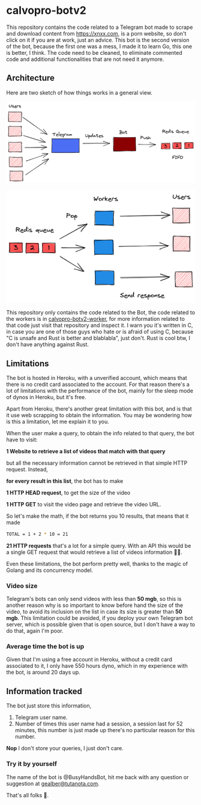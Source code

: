 # calvopro-botv2

This repository contains the code related to a Telegram bot made to scrape and download
content from <https://xnxx.com>, is a porn website, so don't click on it if you are at work, just an advice. This bot is the second version of the bot, because the first one was a mess, I made it to learn Go, this one is better, I think. The code need to be cleaned, to eliminate commented code and additional functionalities that are not need it anymore.

## Architecture

Here are two sketch of how things works in a general view.

![Bot arch](./bot.png)

![Worker arch](./worker.png)

This repository only contains the code related to the Bot, the code related to the workers is in [calvopro-botv2-worker](https://github.com/Gealber/calvopro-botv2-worker), for more information related to that code just visit that repository and inspect it. I warn you it's written in C, in case you are one of those guys who hate or is afraid of using C, because "C is unsafe and Rust is better and blablabla", just don't. Rust is cool btw, I don't have anything against Rust.

## Limitations

The bot is hosted in Heroku, with a unverified account, which means that there is no credit card associated to the account. For that reason there's a lot of limitations with the performance of the bot, mainly for the sleep mode of dynos in Heroku, but it's free.

Apart from Heroku, there's another great limitation with this bot, and is that it use web scrapping to obtain the information. You may be wondering how is this a limitation, let me explain it to you.

When the user make a query, to obtain the info related to that query, the bot have to visit:

**1 Website to retrieve a list of videos that match with that query**

but all the necessary information cannot be retrieved in that simple HTTP request. Instead,

**for every result in this list**, the bot has to make

**1 HTTP HEAD request**, to get the size of the video

**1 HTTP GET** to visit the video page and retrieve the video URL.

So let's make the math, if the bot returns you 10 results, that means that it made

```bash
TOTAL = 1 + 2 * 10 = 21
```

**21 HTTP requests** that's a lot for a simple query. With an API this would be a single GET request that would retrieve a list of videos information :man_shrugging:.

Even these limitations, the bot perform pretty well, thanks to the magic of Golang and its concurrency model.

### Video size

Telegram's bots can only send videos with less than **50 mgb**, so this is another reason why is so important to know before hand the size of the video, to avoid its inclusion on the list in case its size is greater than **50 mgb**. This limitation could be avoided, if you deploy your own Telegram bot server, which is possible given that is open source, but I don't have a way to do that, again I'm poor.

### Average time the bot is up

Given that I'm using a free account in Heroku, without a credit card associated to it, I only have 550 hours dyno, which in my experience
with the bot, is around 20 days up.

## Information tracked

The bot just store this information,

1. Telegram user name.
2. Number of times this user name had a session, a session last for 52 minutes, this number is just made up there's no particular reason for this number.

**Nop** I don't store your queries, I just don't care.

### Try it by yourself

The name of the bot is @BusyHandsBot, hit me back with any question or suggestion at <gealber@tutanota.com>.

That's all folks :wave:.
